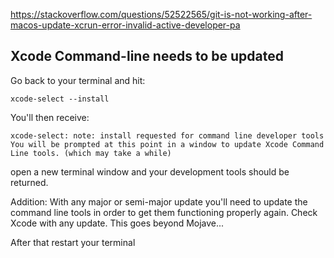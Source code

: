 https://stackoverflow.com/questions/52522565/git-is-not-working-after-macos-update-xcrun-error-invalid-active-developer-pa

## Xcode Command-line needs to be updated

Go back to your terminal and hit:


`xcode-select --install`


You'll then receive:

```
xcode-select: note: install requested for command line developer tools
You will be prompted at this point in a window to update Xcode Command Line tools. (which may take a while)
```

open a new terminal window and your development tools should be returned.

Addition: With any major or semi-major update you'll need to update the command line tools in order to get them functioning properly again. Check Xcode with any update. This goes beyond Mojave...

After that restart your terminal